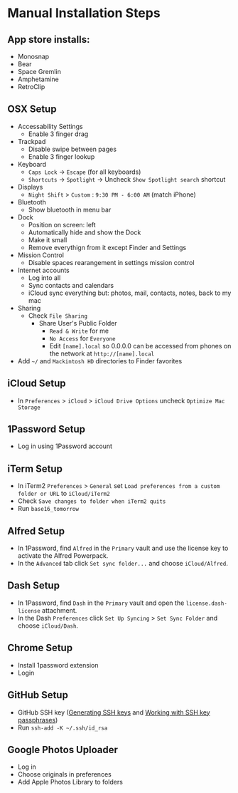 Manual Installation Steps
=========================

App store installs:
-------------------
- Monosnap
- Bear
- Space Gremlin
- Amphetamine
- RetroClip

OSX Setup
---------
- Accessability Settings
  - Enable 3 finger drag
- Trackpad
  - Disable swipe between pages
  - Enable 3 finger lookup
- Keyboard
  - `Caps Lock` -> `Escape` (for all keyboards)
  - `Shortcuts` -> `Spotlight` -> Uncheck `Show Spotlight search` shortcut
- Displays
  - `Night Shift` > `Custom` : `9:30 PM - 6:00 AM` (match iPhone)
- Bluetooth
  - Show bluetooth in menu bar
- Dock
  - Position on screen: left
  - Automatically hide and show the Dock
  - Make it small
  - Remove everythign from it except Finder and Settings
- Mission Control 
  - Disable spaces rearangement in settings mission control 
- Internet accounts
  - Log into all
  - Sync contacts and calendars
  - iCloud sync everything but: photos, mail, contacts, notes, back to my mac
- Sharing
  - Check `File Sharing`
    - Share User's Public Folder
      - `Read & Write` for me
      - `No Access` for `Everyone`
      - Edit `[name].local` so 0.0.0.0 can be accessed from phones on the network at `http://[name].local`
- Add `~/` and `Mackintosh HD` directories to Finder favorites

iCloud Setup
------------
- In `Preferences` > `iCloud` > `iCloud Drive Options` uncheck `Optimize Mac Storage`

1Password Setup
---------------
- Log in using 1Password account

iTerm Setup
-----------
- In iTerm2 `Preferences` > `General` set `Load preferences from a custom folder or URL` to `iCloud/iTerm2`
- Check `Save changes to folder when iTerm2 quits`
- Run `base16_tomorrow`

Alfred Setup
------------
- In 1Password, find `Alfred` in the `Primary` vault and use the license key to activate the Alfred Powerpack.
- In the `Advanced` tab click `Set sync folder...` and choose `iCloud/Alfred`.

Dash Setup
----------
- In 1Password, find `Dash` in the `Primary` vault and open the `license.dash-license` attachment.
- In the Dash `Preferences` click `Set Up Syncing` > `Set Sync Folder` and choose `iCloud/Dash`.

Chrome Setup
------------
- Install 1password extension
- Login

GitHub Setup
------------
- GitHub SSH key ([Generating SSH keys](https://help.github.com/articles/generating-ssh-keys/) and [Working with SSH key passphrases](https://help.github.com/articles/working-with-ssh-key-passphrases/))
- Run `ssh-add -K ~/.ssh/id_rsa`

Google Photos Uploader
----------------------
- Log in
- Choose originals in preferences
- Add Apple Photos Library to folders
